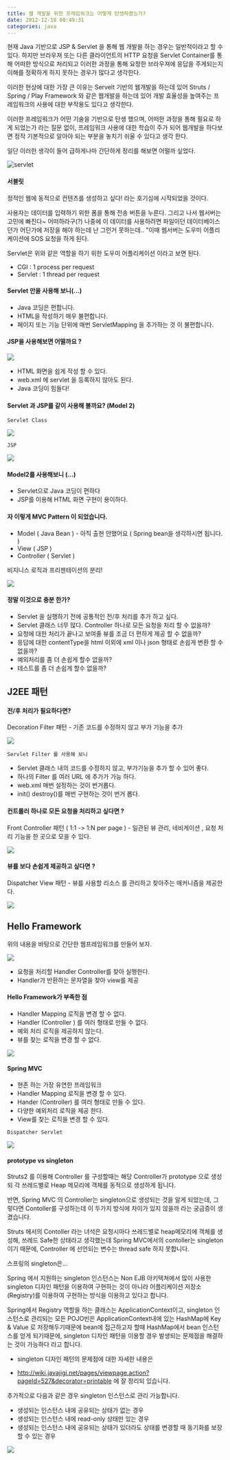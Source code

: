 ```yaml
---
title: 웹 개발을 위한 프레임워크는 어떻게 탄생하였는가?
date: 2012-12-18 00:49:31
categories: java
---
```


현재 Java 기반으로 JSP & Servlet 을 통해 웹 개발을 하는 경우는 일반적이라고 할 수 있다. 하지만 브라우져 또는 다른 클라이언트의 HTTP 요청을 Servlet Container를 통해 어떠한 방식으로 처리되고 이러한 과정을 통해 요청한 브라우져에 응답을 주게되는지 이해를 정확하게 하지 못하는 경우가 많다고 생각한다. 

이러한 현상에 대한 가장 큰 이유는 Servelt 기반의 웹개발을 하는데 있어 Struts / Spring / Play Framework 와 같은 웹개발을 하는데 있어 개발 효율성을 높여주는 프레임워크의 사용에 대한 부작용도 있다고 생각한다. 

이러한 프레임워크가 어떤 기술을 기반으로 탄생 했으며, 어떠한 과정을 통해 필요로 하게 되었는가 라는 질문 없이, 프레임워크 사용에 대한 학습이 주가 되어 웹개발을 하다보면 정작 기본적으로 알아야 되는 부분을 놓치기 쉬울 수 있다고 생각 한다.

일단 이러한 생각이 들어 급하게나마 간단하게 정리를 해보면 어떨까 싶었다.

![servlet](https://docs.google.com/drawings/d/sn-k1pLA-Z1wX-ZD_1gcp5g/image?w=403&h=206&rev=1&ac=1)

#### 서블릿

정적인 웹에 동적으로 컨텐츠를 생성하고 싶다! 라는 호기심에 시작되었을 것이다.

사용자는 데이터를 입력하기 위한 폼을 통해 전송 버튼을 누른다. 그리고 나서 웹서버는 고민에 빠진다~ 어떠하라구(?) 나중에 이 데이터를 사용하려면 파일이던 데이터베이스 던가 어딘가에 저장을 해야 하는데 난 그런거 못하는데.. "이때 웹서버는 도우미 어플리케이션에 SOS 요청을 하게 된다.

Servlet은 위와 같은 역할을 하기 위한 도우미 어플리케이션 이라고 보면 된다.

 - CGI : 1 process per request 
 - Servlet : 1 thread per request

#### Servlet 만을 사용해 보니(...)

- Java 코딩은 편합니다.
- HTML을 작성하기 매우 불편합니다.
- 페이지 또는 기능 단위에 매번 ServletMapping 을 추가하는 것 이 불편합니다.


#### JSP을 사용해보면 어떨까요 ? 

![](https://lh6.googleusercontent.com/PwaYGFymrNkaHtg7g4urVL4-NwsLCgo22UwEhZg6lw4owpRHWmo4JmDyG6yO_RRg2G0l77rOFVXDlad6IrvjQg_hzcKohzOko66iiSXnMREGJx7iYPopM2-WrQ)

- HTML 화면을 쉽게 작성 할 수 있다. 
- web.xml 에 servlet 을 등록하지 않아도 된다.
- Java 코딩이 힘들다!


#### Servlet 과 JSP를 같이 사용해 볼까요? (Model 2)

 
`Servlet Class`

![](https://lh4.googleusercontent.com/q1xdmJ1_6GlJcVKEkohi5Auy6vtzfXu3UCXeqxApZX4O-0CafPOg7LaBQdVXa0KEgox4uoBA-2cxPTCU3Mqr2dntQryfgiaTGiExiJKBqTVETF3LalU-p0lA2w)


`JSP`

![](https://lh6.googleusercontent.com/AvHm5d_zE6lQrfG69I8_2ys1TSXKDNGCDOLWBaqkEKzjcAoB7vEPENpLk9PnUJXEy8bDYK_uneCzkHl3ju3-NqQkS-g_q-pwkN0iD4ZEnrKpZcd5afLpKZ8dbQ)



#### Model2를 사용해보니 (...)


- Servlet으로 Java 코딩이 편하다
- JSP를 이용해 HTML 화면 구현이 용이하다.

#### 자 이렇게 MVC Pattern 이 되었습니다.

- Model ( Java Bean ) - 아직 출현 안했어요 ( Spring  bean을 생각하시면 됩니다. )
- View ( JSP )
- Controller ( Servlet ) 

비지니스 로직과 프리젠테이션의 분리!

![](https://docs.google.com/drawings/d/sG7W8eN8lRAE9AsBUjTDHrw/image?w=345&h=235&rev=1&ac=1)

#### 정말 이것으로 충분 한가?

- Servlet 을 실행하기 전에 공통적인 전/후 처리를 추가 하고 싶다.
- Servlet 클래스 너무 많다. Controller 하나로 모든 요청을 처리 할 수 없을까?
- 요청에 대한 처리가 끝나고 보여줄 뷰를 조금 더 편하게 제공 할 수 없을까?
- 응답에 대한 contentType을 html 이외에 xml 이나 json 형태로 손쉽게 변환 할 수 없을까?
- 예외처리를 좀 더 손쉽게 할수 없을까?
- 테스트를 좀 더 손쉽게 할수 없을까? 


## J2EE 패턴


#### 전/후 처리가 필요하다면?

Decoration Filter 패턴 - 기존 코드를 수정하지 않고 부가 기능을 추가

![](https://docs.google.com/drawings/d/s7twb8b1oUparyH0-rqlbGQ/image?w=522&h=114&rev=1&ac=1)


`Servlet Filter 를 사용해 보니`

- Servlet 클래스 내의 코드를 수정하지 않고, 부가기능을 추가 할 수 있어 좋다.
- 하나의 Filter 를 여러 URL 에 추가가 가능 하다.
- web.xml 매번 설정하는 것이 번거롭다.
- init() destroy()를 매번 구현하는 것이 번거 롭다.


#### 컨트롤러 하나로 모든 요청을 처리하고 싶다면 ?

Front Controller 패턴 ( 1:1 -> 1:N per page ) - 일관된 뷰 관리, 네비게이션 , 요청 처리 기능을 한 곳으로 모을 수 있다. 

![](https://docs.google.com/drawings/d/sDFGzUDfeJtwCE3Eyn4BAFA/image?w=503&h=160&rev=1&ac=1)


#### 뷰를 보다 손쉽게 제공하고 싶다면 ?

Dispatcher View 패턴 - 뷰를 사용할 리소스 를 관리하고 찾아주는 매커니즘을 제공한다.

![](https://docs.google.com/drawings/d/sr1D9NNt0brjvVIl1AUQJEw/image?w=570&h=186&rev=1&ac=1)


## Hello Framework 

위의 내용을 바탕으로 간단한 웹프레임워크를 만들어 보자.

![](https://lh3.googleusercontent.com/ylXkcplJjj6Ld6uFaTirSSWNlet3rDmiDPnIZXB-JaEux_aYykPYGJjglElv0VOZZqFMzrMHCbJBmZfEygvVf57lFaMoov8-b2nX3NaTMQO5sGLVuFaQItbuGw)

- 요청을 처리할 Handler Controller를 찾아 실행한다. 
- Handler가 반환하는 문자열을 찾아 view를 제공

#### Hello Framework가 부족한 점

 - Handler Mapping 로직을 변경 할 수 없다.
 - Handler (Controller ) 를 여러 형태로 만들 수 없다.
 - 예외 처리 로직을 제공하지 않는다.
 - 뷰를 찾는 로직을 변경 할 수 없다.

![](https://lh3.googleusercontent.com/768Rd3TvsmJgPy2Aa8cgP5_IrI-FMVQ4WZEd-o0h0ZvIMMh2-GPUGrNzPV0WXjDGh7wknRXyWSvM1pADUFyyiCEmmxFNkQ-cATPV_qAJymY7_uuyZCG8gzmSNw)


#### Spring MVC

 - 현존 하는 가장 유연한 프레임워크
 - Handler Mapping 로직을 변경 할 수 있다.
 - Hander (Controller) 를 여러 형태로 만들 수 있다. 
 - 다양한 예외처리 로직을 제공 한다.
 - View를 찾는 로직을 변경 할 수 있다.


`Dispatcher Servlet`

![](https://lh5.googleusercontent.com/W0rQUvhcG0URB2RcdV0LFxovZ42UDOhxJna0adeHkhRzlnRLo6rRUGW3lRbS55rFbbDY9O2jlDMDNp8YpXUguICkh8Ju9utqc1MUilcKvbHzOhsYowP8tWjVmg)


#### prototype vs singleton
  
Struts2 를 이용해 Controller 를 구성할때는 해당 Controller가 prototype 으로 생성되 각 쓰레드별로 Heap 메모리에 객체를 동적으로 생성하게 됩니다.

반면, Spring MVC 의  Controller는 singleton으로 생성되는 것을 알게 되었는데, 그렇다면 Contoller를 구성하는데 이 두가지 방식에 차이가 있지 않을까 라는 궁금증이 생겼습니다.

Struts 에서의 Contoller 라는 녀석은 요청시마다 쓰레드별로 heap메모리에 객체를 생성해, 쓰레드 Safe한 상태라고 생각했는데 Spring MVC에서의 contoller는 singleton이기 때문에, Controller 에 선언되는 변수는 thread safe 하지 못합니다. 

스프링의 singleton은...

Spring 에서 지원하는 singleton 인스턴스는 Non EJB 아키텍쳐에서 많이 사용한 singleton 디자인 패턴을 이용하여 구현하는 것이 아니라 어플리케이션 저장소(Registry)를 이용하여 구현하는 방식을 이용하고 있다고 합니다.

Spring에서 Registry 역할을 하는 클래스는 ApplicationContext이고, singleton 인스턴스로 관리되는 모든 POJO빈은 ApplicationContext내에 있는 HashMap에 Key & Value 로 저장해두기때문에 bean에 접근하고자 할때 HashMap에서 bean 인스턴스를 얻게 되기때문에, singleton 디자인 패턴을 이용할 경우 발생되는 문제점을 해결하는 것이 가능하다 라고 합니다.

* singleton 디자인 패턴의 문제점에 대한 자세한 내용은 
- http://wiki.javajigi.net/pages/viewpage.action?pageId=527&decorator=printable  에 잘 정리되 있습니다.

추가적으로 다음과 같은 경우 singleton 인스턴스로 관리 가능합니다.

- 생성되는 인스턴스 내에 공유되는 상태가 없는 경우 
- 생성되는 인스턴스 내에 read-only 상태만 있는 경우
- 생성되는 인스턴스 내에 공유되는 상태가 있더라도 상태를 변경할 때 동기화를 보장 할 수 있는 경우

![](https://lh6.googleusercontent.com/trEDupxF8bTCvk0GwST9Iw4w9WMP9GKLCjE4DmVpVFi0Sl-a1H5KY-MsTe_sSsaNWT_ni3mxZEIXYSuGA6GqnD20i6yv30QnrC4mFPRyE6CWx1E-QWAKGMTCBA)










